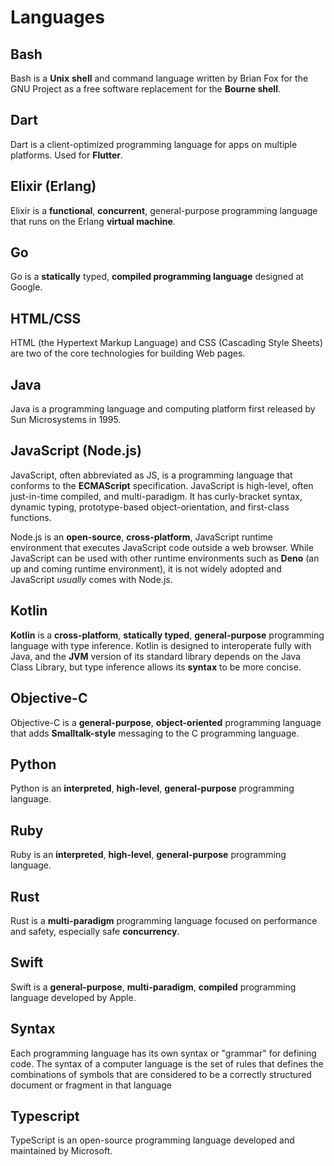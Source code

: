 # Languages

## Bash

Bash is a **Unix** **shell** and command language written by Brian Fox for the GNU Project as a free software replacement for the **Bourne shell**.

## Dart

Dart is a client-optimized programming language for apps on multiple platforms. Used for **Flutter**.

## Elixir (Erlang)

Elixir is a **functional**, **concurrent**, general-purpose programming language that runs on the Erlang **virtual machine**.

## Go

Go is a **statically** typed, **compiled programming language** designed at Google.

## HTML/CSS

HTML (the Hypertext Markup Language) and CSS (Cascading Style Sheets) are two of the core technologies for building Web pages.

## Java

Java is a programming language and computing platform first released by Sun Microsystems in 1995.

## JavaScript (Node.js)

JavaScript, often abbreviated as JS, is a programming language that conforms to the **ECMAScript** specification. JavaScript is high-level, often just-in-time compiled, and multi-paradigm. It has curly-bracket syntax, dynamic typing, prototype-based object-orientation, and first-class functions.

Node.js is an **open-source**, **cross-platform**, JavaScript runtime environment that executes JavaScript code outside a web browser. While JavaScript can be used with other runtime environments such as **Deno** (an up and coming runtime environment), it is not widely adopted and JavaScript *usually* comes with Node.js.

## Kotlin

**Kotlin** is a **cross-platform**, **statically typed**, **general-purpose** programming language with type inference. Kotlin is designed to interoperate fully with Java, and the **JVM** version of its standard library depends on the Java Class Library, but type inference allows its **syntax** to be more concise.

## Objective-C

Objective-C is a **general-purpose**, **object-oriented** programming language that adds **Smalltalk-style** messaging to the C programming language.

## Python

Python is an **interpreted**, **high-level**, **general-purpose** programming language.

## Ruby

Ruby is an **interpreted**, **high-level**, **general-purpose** programming language.

## Rust

Rust is a **multi-paradigm** programming language focused on performance and safety, especially safe **concurrency**.

## Swift

Swift is a **general-purpose**, **multi-paradigm**, **compiled** programming language developed by Apple.

## Syntax

Each programming language has its own syntax or "grammar" for defining code. The syntax of a computer language is the set of rules that defines the combinations of symbols that are considered to be a correctly structured document or fragment in that language

## Typescript

TypeScript is an open-source programming language developed and maintained by Microsoft. 
